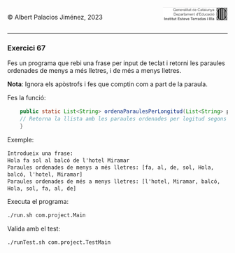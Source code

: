<div style="display: flex; width: 100%;">
    <div style="flex: 1; padding: 0px;">
        <p>© Albert Palacios Jiménez, 2023</p>
    </div>
    <div style="flex: 1; padding: 0px; text-align: right;">
        <img src="../../assets/ieti.png" height="32" alt="Logo de IETI" style="max-height: 32px;">
    </div>
</div>
<hr/>

### Exercici 67

Fes un programa que rebi una frase per input de teclat i retorni les paraules ordenades de menys a més lletres, i de més a menys lletres.

**Nota**: Ignora els apòstrofs i fes que comptin com a part de la paraula.

Fes la funció:
```java
    public static List<String> ordenaParaulesPerLongitud(List<String> paraules, boolean ascendent) {
    // Retorna la llista amb les paraules ordenades per logitud segons l'ordre
    }
```

Exemple:
```text:
Introdueix una frase:
Hola fa sol al balcó de l'hotel Miramar
Paraules ordenades de menys a més lletres: [fa, al, de, sol, Hola, balcó, l'hotel, Miramar]
Paraules ordenades de més a menys lletres: [l'hotel, Miramar, balcó, Hola, sol, fa, al, de]
```

Executa el programa:
```bash
./run.sh com.project.Main
```

Valida amb el test:
```bash
./runTest.sh com.project.TestMain
```
